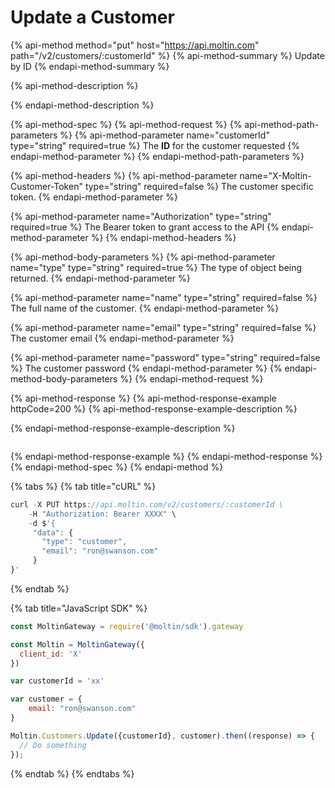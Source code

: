 # Update a Customer

{% api-method method="put" host="https://api.moltin.com" path="/v2/customers/:customerId" %}
{% api-method-summary %}
Update by ID
{% endapi-method-summary %}

{% api-method-description %}

{% endapi-method-description %}

{% api-method-spec %}
{% api-method-request %}
{% api-method-path-parameters %}
{% api-method-parameter name="customerId" type="string" required=true %}
The **ID** for the customer requested
{% endapi-method-parameter %}
{% endapi-method-path-parameters %}

{% api-method-headers %}
{% api-method-parameter name="X-Moltin-Customer-Token" type="string" required=false %}
The customer specific token.
{% endapi-method-parameter %}

{% api-method-parameter name="Authorization" type="string" required=true %}
The Bearer token to grant access to the API
{% endapi-method-parameter %}
{% endapi-method-headers %}

{% api-method-body-parameters %}
{% api-method-parameter name="type" type="string" required=true %}
The type of object being returned.
{% endapi-method-parameter %}

{% api-method-parameter name="name" type="string" required=false %}
The full name of the customer.
{% endapi-method-parameter %}

{% api-method-parameter name="email" type="string" required=false %}
The customer email
{% endapi-method-parameter %}

{% api-method-parameter name="password" type="string" required=false %}
The customer password
{% endapi-method-parameter %}
{% endapi-method-body-parameters %}
{% endapi-method-request %}

{% api-method-response %}
{% api-method-response-example httpCode=200 %}
{% api-method-response-example-description %}

{% endapi-method-response-example-description %}

```text

```
{% endapi-method-response-example %}
{% endapi-method-response %}
{% endapi-method-spec %}
{% endapi-method %}

{% tabs %}
{% tab title="cURL" %}
```javascript
curl -X PUT https://api.moltin.com/v2/customers/:customerId \
    -H "Authorization: Bearer XXXX" \
    -d $'{
     "data": {
       "type": "customer",
       "email": "ron@swanson.com"
     }
}'
```
{% endtab %}

{% tab title="JavaScript SDK" %}
```javascript
const MoltinGateway = require('@moltin/sdk').gateway

const Moltin = MoltinGateway({
  client_id: 'X'
})

var customerId = 'xx'

var customer = {
    email: "ron@swanson.com"
}

Moltin.Customers.Update({customerId}, customer).then((response) => {
  // Do something
});
```
{% endtab %}
{% endtabs %}


